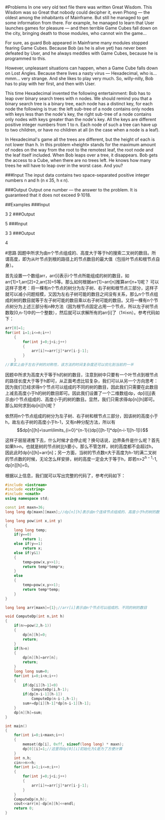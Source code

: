 #Problems
In one very old text file there was written Great Wisdom. This Wisdom was so Great that nobody could decipher it, even Phong — the oldest among the inhabitants of Mainframe. But still he managed to get some information from there. For example, he managed to learn that User launches games for pleasure — and then terrible Game Cubes fall down on the city, bringing death to those modules, who cannot win the game…

For sure, as guard Bob appeared in Mainframe many modules stopped fearing Game Cubes. Because Bob (as he is alive yet) has never been defeated by User, and he always meddles with Game Cubes, because he is programmed to this.

However, unpleasant situations can happen, when a Game Cube falls down on Lost Angles. Because there lives a nasty virus — Hexadecimal, who is… mmm… very strange. And she likes to play very much. So, willy-nilly, Bob has to play with her first, and then with User.

This time Hexadecimal invented the following entertainment: Bob has to leap over binary search trees with n nodes. We should remind you that a binary search tree is a binary tree, each node has a distinct key, for each node the following is true: the left sub-tree of a node contains only nodes with keys less than the node's key, the right sub-tree of a node contains only nodes with keys greater than the node's key. All the keys are different positive integer numbers from 1 to n. Each node of such a tree can have up to two children, or have no children at all (in the case when a node is a leaf).

In Hexadecimal's game all the trees are different, but the height of each is not lower than h. In this problem «height» stands for the maximum amount of nodes on the way from the root to the remotest leaf, the root node and the leaf itself included. When Bob leaps over a tree, it disappears. Bob gets the access to a Cube, when there are no trees left. He knows how many trees he will have to leap over in the worst case. And you?

###Input
The input data contains two space-separated positive integer numbers n and h (n ≤ 35, h ≤ n).

###Output
Output one number — the answer to the problem. It is guaranteed that it does not exceed 9·1018.

##Examples
###Input

3 2
###Output

5
###Input

3 3
###Output

4

#思路
因题中所求为由n个节点组成的、高度大于等于h的搜索二叉树的数目。所谓高度，即为从叶节点到根的路径上的节点数目的最大值（包括叶节点和根节点自身）。

首先设置一个数组arr，arr[i]表示i个节点所能组成的树的数目，如arr[1]=1,arr[2]=2,arr[3]=5等。那么如何根据arr[1]~arr[n]推算arr[n+1]呢？
可以这样子思考：将一棵有n个节点的树分为左子树、右子树和根节点三部分，这样子就可以减小问题规模，又因为左右子树可能的数目之间没有关系，那么n个节点组成的树的数目就等于左子树可能的数目乘以右子树可能的数目。又将一棵有n个节点树分为上述三部分有n种方法（因为根节点固定占用一个节点，所以左子树节点数取[0,n-1]中的一个整数），然后就可以求解所有的arr[i]了（1$\leq$i$\leq$n）。参考代码如下：


```C++
arr[0]=1;
for(int i=1;i<=n;i++)
    {
        for(int j=0;j<i;j++)
        {
            arr[i]+=arr[j]*arr[i-j-1];
        }
    }
//事实上由于左右子树的对称性，该方法的时间复杂度还可以优化到当前的一半
```

因题中所求为高度大于等于h的树的数目，注意到树中只要有一个叶节点到根节点的路径长度大于等于h即可，从正面考虑比较复杂，我们可以从另一个方向思考：因为我们已经求得n个节点可以组成的不同的树的数目，因此我们只需要在此数目上减去高度小于h的树的数目即可。因此我们设置了一个二维数组dp，dp[i][j]表示由i个节点组成的、高度小于j的树的数目。显然，我们只需求得dp[n][h]即可。那么如何求到dp[n][h]呢？

依然将n个节点组成的树分为左子树、右子树和根节点三部分，因该树的高度小于h，故左右子树的高度小于h-1，又有n种分配方法，所以有 $$dp[n][h]=\sum\limits_{i=0}^{n-1}{(dp[i][h-1]*dp[n-i-1][h-1])}$$

这样子层层递推下去，什么时候才会停止呢？换句话说，边界条件是什么呢？首先如果h$\gt$n，也就是树的节点树比h要小，那么不管怎样，树的高度都不会超过h，因此此时dp[n][h]=arr[n]；另一方面，当树的节点数n大于高度为h-1的满二叉树的节点数的时候，无论怎么样安排，树的高度一定会大于等于h，即若n$\gt$2$^{h-1}$-1, dp[n][h]=0。

根据以上信息，我们就可以写出完整的代码了，参考代码如下：
```C++
#include <iostream>
#include <cstring>
#include <cmath>
using namespace std;

const int maxn=36;
long long dp[maxn][maxn];//dp[n][h]表示由n个连续节点组成的、高度小于h的树的数目

long long pow(int x,int y)
{
    long long temp;
    if(y==0)
        return 1;
    else if(y==1)
        return x;
    else if(y&1)
    {
        temp=pow(x,y>>1);
        return temp*temp*x;
    }
    else
    {
        temp=pow(x,y>>1);
        return temp*temp;
    }
}

long long arr[maxn]={1};//arr[i]表示由n个节点可以组成的、不同的树的数目

void ComputeDp(int n,int h)
{
    if(n>=pow(2,h-1))
    {
        dp[n][h]=0;
        return;
    }
    if(h>n)
    {
        dp[n][h]=arr[n];
        return;
    }
    long long sum=0;
    for(int i=0;i<n;i++)
    {
        if(dp[i][h-1]<0)
            ComputeDp(i,h-1);
        if(dp[n-i-1][h-1])
            ComputeDp(n-i-1,h-1);
        sum+=dp[i][h-1]*dp[n-i-1][h-1];
    }
    dp[n][h]=sum;
}

int main()
{
    for(int i=0;i<maxn;i++)
    {
        memset(dp[i], 0xff, sizeof(long long) * maxn);
        dp[0][i]=1;//这里将dp[0][i]初始化为1是为了方便计算
    }
    int n,h;
    cin>>n>>h;
    for(int i=1;i<=n;i++)
    {
        for(int j=0;j<i;j++)
        {
            arr[i]+=arr[j]*arr[i-j-1];
        }
    }
    ComputeDp(n,h);
    cout<<arr[n]-dp[n][h]<<endl;
    return 0;
}
```
